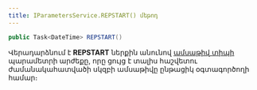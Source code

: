 ```yaml
---
title: IParametersService.REPSTART() մեթոդ  
---
```


```c#
public Task<DateTime> REPSTART()
```

Վերադարձնում է **REPSTART** ներքին անունով [ամսաթիվ տիպի](../../types/system_types.md#datefieldtype) պարամետրի արժեքը, որը ցույց է տալիս հաշվետու ժամանակահատվածի սկզբի ամսաթիվը ընթացիկ օգտագործողի համար։
